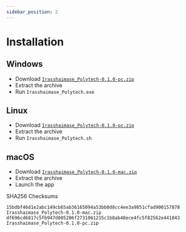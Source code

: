 ```yaml
---
sidebar_position: 2
---
```


# Installation

## Windows

-   Download [`Irasshaimase_Polytech-0.1.0-pc.zip`](https://github.com/pinkphantasm/irasshaimase-to-polytech/releases/download/v0.1.0/Irasshaimase_Polytech-0.1.0-pc.zip)
-   Extract the archive
-   Run `Irasshaimase_Polytech.exe`

## Linux

-   Download [`Irasshaimase_Polytech-0.1.0-pc.zip`](https://github.com/pinkphantasm/irasshaimase-to-polytech/releases/download/v0.1.0/Irasshaimase_Polytech-0.1.0-pc.zip)
-   Extract the archive
-   Run `Irasshaimase_Polytech.sh`

## macOS

-   Download [`Irasshaimase_Polytech-0.1.0-mac.zip`](https://github.com/pinkphantasm/irasshaimase-to-polytech/releases/download/v0.1.0/Irasshaimase_Polytech-0.1.0-mac.zip)
-   Extract the archive
-   Launch the app

SHA256 Checksums

```
15bdbf46d1e2abc149cb65ab36165094a53bb0d8cc4ee3a9851cfad900157878  Irasshaimase_Polytech-0.1.0-mac.zip
df696cd6817c5fb947d805206f2731061215c1b8ab48ece4fc5f82562e441043  Irasshaimase_Polytech-0.1.0-pc.zip
```
